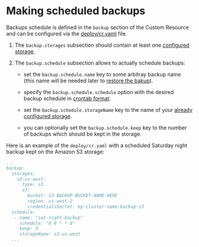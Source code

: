 # Making scheduled backups

Backups schedule is defined in the `backup` section of the Custom
Resource and can be configured via the [deploy/cr.yaml](https://github.com/percona/percona-xtradb-cluster-operator/blob/main/deploy/cr.yaml)
file.

1. The `backup.storages` subsection should contain at least one [configured storage](backups-storage.md).

2. The `backup.schedule` subsection allows to actually schedule backups:

    * set the `backup.schedule.name` key to some arbitray backup name (this name
        will be needed later to [restore the bakup](backups-restore.md)).

    * specify the `backup.schedule.schedule` option with the desired backup
        schedule in [crontab format](https://en.wikipedia.org/wiki/Cron).

    * set the `backup.schedule.storageName` key to the name of your [already configured storage](backups-storage.md).

    * you can optionally set the `backup.schedule.keep` key to the number of
       backups which should be kept in the storage.

Here is an example of the `deploy/cr.yaml` with a scheduled Saturday night
backup kept on the Amazon S3 storage:

```yaml
...
backup:
  storages:
    s3-us-west:
      type: s3
      s3:
        bucket: S3-BACKUP-BUCKET-NAME-HERE
        region: us-west-2
        credentialsSecret: my-cluster-name-backup-s3
  schedule:
   - name: "sat-night-backup"
     schedule: "0 0 * * 6"
     keep: 3
     storageName: s3-us-west
  ...
```
